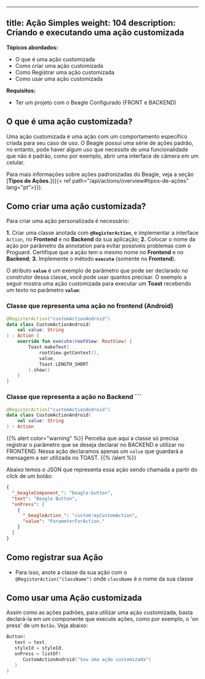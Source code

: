 
---
title: Ação Simples
weight: 104
description: Criando e executando uma ação customizada
---

**Tópicos abordados:**

- O que é uma ação customizada
- Como criar uma ação customizada
- Como Registrar uma ação customizada
- Como usar uma ação customizada

**Requisitos:**

- Ter um projeto com o Beagle Configurado (FRONT e BACKEND)

## **O que é uma ação customizada?**

Uma ação customizada é uma ação com um comportamento especifico criada para seu caso de uso. O Beagle possui uma série de ações padrão, no entanto, pode haver algum uso que necessite de uma funcionalidade que não é padrão, como por exemplo, abrir uma interface de câmera em um celular.

Para mais informações sobre ações padronizadas do Beagle, veja a seção [**Tipos de Ações.**]({{< ref path="/api/actions/overview#tipos-de-ações" lang="pt">}}).

## **Como criar uma ação customizada?**

Para criar uma ação personalizada é necessário:

**1.** Criar uma classe anotada com **`@RegisterAction`**, e implementar a interface `Action`, no **Frontend** e no **Backend** da sua aplicação;
**2.** Colocar o nome da ação por parâmetro da annotation para evitar possíveis problemas com o Proguard. Certifique que a ação tem o mesmo nome no **Frontend** e no **Backend**;
**3.** Implemente o método **`execute`** (somente no **Frontend**).

O atributo  **`value`**  é um exemplo de parâmetro que pode ser declarado no construtor dessa classe, você pode usar quantos precisar. 
O exemplo a seguir mostra uma ação customizada para executar um **Toast** recebendo um texto no parâmetro **`value`**:

### **Classe que representa uma ação no frontend (Android)**

```kotlin
@RegisterAction("customActionAndroid")
data class CustomActionAndroid(
    val value: String
) : Action {
    override fun execute(rootView: RootView) {
        Toast.makeText(
            rootView.getContext(), 
            value, 
            Toast.LENGTH_SHORT
        ).show()
    }
}
```

### **Classe que representa a ação no Backend** ```

```kotlin
@RegisterAction("customActionAndroid")
data class CustomActionAndroid(
    val value: String
) : Action
```

{{% alert color="warning" %}}
  Perceba que aqui a classe só precisa registrar o parâmetro que se deseja declarar no BACKEND e utilizar no FRONTEND. Nessa ação declaramos apenas um `value` que guardará a mensagem a ser utilizada no TOAST.
{{% /alert %}}

Abaixo temos o JSON que representa essa ação sendo chamada a partir do click de um botão:

```json
{
  "_beagleComponent_": "beagle:button",
  "text": "Beagle Button",
  "onPress": [
    {
      "_beagleAction_": "custom:myCustomAction",
      "value": "ParameterForAction."
    }
  ]
}
```

## **Como registrar sua Ação**

- Para isso, anote a classe da sua ação com o `@RegisterAction("className")` onde `className` é o nome da sua classe

## **Como usar uma Ação customizada**

Assim como as ações padrões, para utilizar uma ação customizada, basta declará-la em um componente que execute ações, como por exemplo, o 'on press' de um `Botão`. Veja abaixo:

```kotlin
Button(
   text = text,
   styleId = styleId,
   onPress = listOf(
      CustomActionAndroid("Sou uma ação customizada")
   )
)
```
